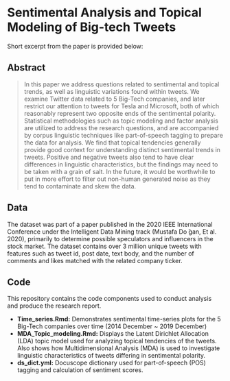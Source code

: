 # Sentimental Analysis and Topical Modeling of Big-tech Tweets

Short excerpt from the paper is provided below:

## Abstract
> In this paper we address questions related to sentimental and topical trends, as well as linguistic variations found within tweets. We examine Twitter data related to 5 Big-Tech companies, and later restrict our attention to tweets for Tesla and Microsoft, both of which reasonably represent two opposite ends of the sentimental polarity. Statistical methodologies such as topic modeling and factor analysis are utilized to address the research questions, and are accompanied by corpus linguistic techniques like part-of-speech tagging to prepare the data for analysis. We find that topical tendencies generally provide good context for understanding distinct sentimental trends in tweets. Positive and negative tweets also tend to have clear differences in linguistic characteristics, but the findings may need to be taken with a grain of salt. In the future, it would be worthwhile to put in more effort to filter out non-human generated noise as they tend to contaminate and skew the data.

## Data
The dataset was part of a paper published in the 2020 IEEE International Conference under the Intelligent Data Mining track (Mustafa Do ̆gan, Et al. 2020), primarily to determine possible speculators and influencers in the stock market. The dataset contains over 3 million unique tweets with features such as tweet id, post date, text body, and the number of comments and likes matched with the related company ticker.

## Code
This repository contains the code components used to conduct analysis and produce the research report. 
- **Time_series.Rmd:** Demonstrates sentimental time-series plots for the 5 Big-Tech companies over time (2014 December ~ 2019 December)
- **MDA_Topic_modeling.Rmd:** Displays the Latent Dirichlet Allocation (LDA) topic model used for analyzing topical tendencies of the tweets. Also shows how Multidimensional Analysis (MDA) is used to investigate linguistic characteristics of tweets differing in sentimental polarity.
- **ds_dict.yml:** Docuscope dictionary used for part-of-speech (POS) tagging and calculation of sentiment scores.
